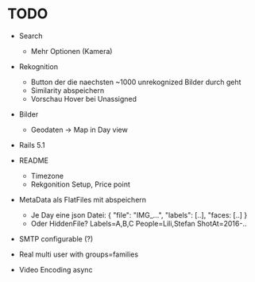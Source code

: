 # TODO

* Search
  * Mehr Optionen (Kamera)

* Rekognition
  * Button der die naechsten ~1000 unrekognized Bilder durch geht
  * Similarity abspeichern
  * Vorschau Hover bei Unassigned

* Bilder
  * Geodaten -> Map in Day view

* Rails 5.1

* README
  * Timezone
  * Rekgonition Setup, Price point

* MetaData als FlatFiles mit abspeichern
  * Je Day eine json Datei:
  {
    "file": "IMG_...",
    "labels": [..],
    "faces: [..]
  }
  * Oder HiddenFile?
    Labels=A,B,C
    People=Lili,Stefan
    ShotAt=2016-..

* SMTP configurable (?)
* Real multi user with groups=families
* Video Encoding async


